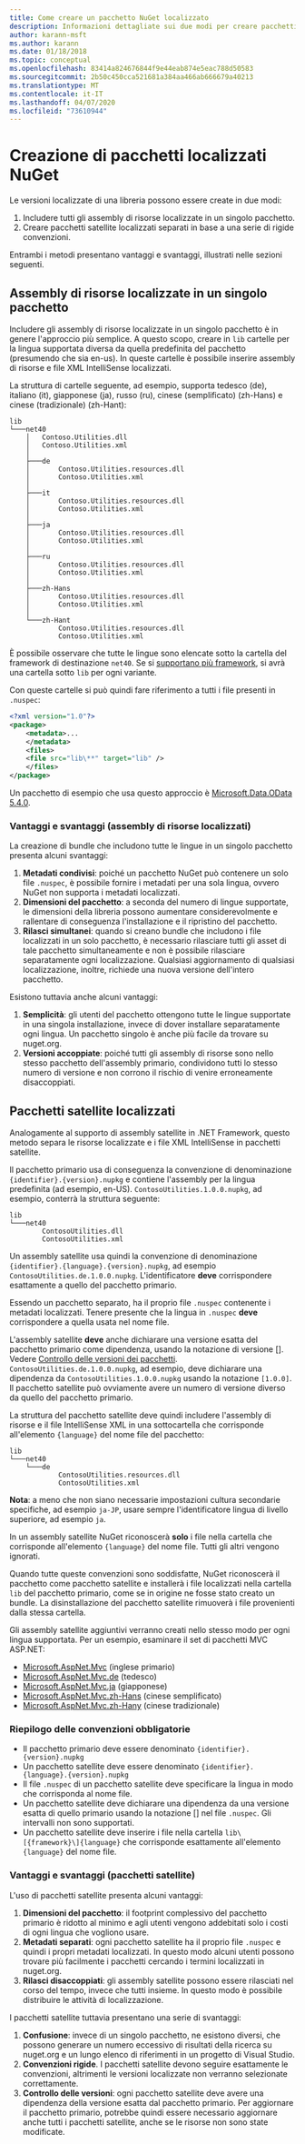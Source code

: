 ```yaml
---
title: Come creare un pacchetto NuGet localizzato
description: Informazioni dettagliate sui due modi per creare pacchetti NuGet localizzati, ovvero includendo tutti gli assembly in un singolo pacchetto o pubblicando assembly separati.
author: karann-msft
ms.author: karann
ms.date: 01/18/2018
ms.topic: conceptual
ms.openlocfilehash: 83414a824676844f9e44eab874e5eac788d50583
ms.sourcegitcommit: 2b50c450cca521681a384aa466ab666679a40213
ms.translationtype: MT
ms.contentlocale: it-IT
ms.lasthandoff: 04/07/2020
ms.locfileid: "73610944"
---
```

# <a name="creating-localized-nuget-packages"></a>Creazione di pacchetti localizzati NuGet

Le versioni localizzate di una libreria possono essere create in due modi:

1. Includere tutti gli assembly di risorse localizzate in un singolo pacchetto.
1. Creare pacchetti satellite localizzati separati in base a una serie di rigide convenzioni.

Entrambi i metodi presentano vantaggi e svantaggi, illustrati nelle sezioni seguenti.

## <a name="localized-resource-assemblies-in-a-single-package"></a>Assembly di risorse localizzate in un singolo pacchetto

Includere gli assembly di risorse localizzate in un singolo pacchetto è in genere l'approccio più semplice. A questo scopo, creare in `lib` cartelle per la lingua supportata diversa da quella predefinita del pacchetto (presumendo che sia en-us). In queste cartelle è possibile inserire assembly di risorse e file XML IntelliSense localizzati.

La struttura di cartelle seguente, ad esempio, supporta tedesco (de), italiano (it), giapponese (ja), russo (ru), cinese (semplificato) (zh-Hans) e cinese (tradizionale) (zh-Hant):

    lib
    └───net40
        │   Contoso.Utilities.dll
        │   Contoso.Utilities.xml
        │
        ├───de
        │       Contoso.Utilities.resources.dll
        │       Contoso.Utilities.xml
        │
        ├───it
        │       Contoso.Utilities.resources.dll
        │       Contoso.Utilities.xml
        │
        ├───ja
        │       Contoso.Utilities.resources.dll
        │       Contoso.Utilities.xml
        │
        ├───ru
        │       Contoso.Utilities.resources.dll
        │       Contoso.Utilities.xml
        │
        ├───zh-Hans
        │       Contoso.Utilities.resources.dll
        │       Contoso.Utilities.xml
        │
        └───zh-Hant
                Contoso.Utilities.resources.dll
                Contoso.Utilities.xml

È possibile osservare che tutte le lingue sono elencate sotto la cartella del framework di destinazione `net40`. Se si [supportano più framework](../create-packages/supporting-multiple-target-frameworks.md), si avrà una cartella sotto `lib` per ogni variante.

Con queste cartelle si può quindi fare riferimento a tutti i file presenti in `.nuspec`:

```xml
<?xml version="1.0"?>
<package>
    <metadata>...
    </metadata>
    <files>
    <file src="lib\**" target="lib" />
    </files>
</package>
```

Un pacchetto di esempio che usa questo approccio è [Microsoft.Data.OData 5.4.0](https://nuget.org/packages/Microsoft.Data.OData/5.4.0).

### <a name="advantages-and-disadvantages-localized-resource-assemblies"></a>Vantaggi e svantaggi (assembly di risorse localizzati)

La creazione di bundle che includono tutte le lingue in un singolo pacchetto presenta alcuni svantaggi:

1. **Metadati condivisi**: poiché un pacchetto NuGet può contenere un solo file `.nuspec`, è possibile fornire i metadati per una sola lingua, ovvero NuGet non supporta i metadati localizzati.
1. **Dimensioni del pacchetto**: a seconda del numero di lingue supportate, le dimensioni della libreria possono aumentare considerevolmente e rallentare di conseguenza l'installazione e il ripristino del pacchetto.
1. **Rilasci simultanei**: quando si creano bundle che includono i file localizzati in un solo pacchetto, è necessario rilasciare tutti gli asset di tale pacchetto simultaneamente e non è possibile rilasciare separatamente ogni localizzazione. Qualsiasi aggiornamento di qualsiasi localizzazione, inoltre, richiede una nuova versione dell'intero pacchetto.

Esistono tuttavia anche alcuni vantaggi:

1. **Semplicità**: gli utenti del pacchetto ottengono tutte le lingue supportate in una singola installazione, invece di dover installare separatamente ogni lingua. Un pacchetto singolo è anche più facile da trovare su nuget.org.
1. **Versioni accoppiate**: poiché tutti gli assembly di risorse sono nello stesso pacchetto dell'assembly primario, condividono tutti lo stesso numero di versione e non corrono il rischio di venire erroneamente disaccoppiati.

## <a name="localized-satellite-packages"></a>Pacchetti satellite localizzati

Analogamente al supporto di assembly satellite in .NET Framework, questo metodo separa le risorse localizzate e i file XML IntelliSense in pacchetti satellite.

Il pacchetto primario usa di conseguenza la convenzione di denominazione `{identifier}.{version}.nupkg` e contiene l'assembly per la lingua predefinita (ad esempio, en-US). `ContosoUtilities.1.0.0.nupkg`, ad esempio, conterrà la struttura seguente:

    lib
    └───net40
            ContosoUtilities.dll
            ContosoUtilities.xml

Un assembly satellite usa quindi la convenzione di denominazione `{identifier}.{language}.{version}.nupkg`, ad esempio `ContosoUtilities.de.1.0.0.nupkg`. L'identificatore **deve** corrispondere esattamente a quello del pacchetto primario.

Essendo un pacchetto separato, ha il proprio file `.nuspec` contenente i metadati localizzati. Tenere presente che la lingua in `.nuspec` **deve** corrispondere a quella usata nel nome file.

L'assembly satellite **deve** anche dichiarare una versione esatta del pacchetto primario come dipendenza, usando la notazione di versione []. Vedere [Controllo delle versioni dei pacchetti](../concepts/package-versioning.md). `ContosoUtilities.de.1.0.0.nupkg`, ad esempio, deve dichiarare una dipendenza da `ContosoUtilities.1.0.0.nupkg` usando la notazione `[1.0.0]`. Il pacchetto satellite può ovviamente avere un numero di versione diverso da quello del pacchetto primario.

La struttura del pacchetto satellite deve quindi includere l'assembly di risorse e il file IntelliSense XML in una sottocartella che corrisponde all'elemento `{language}` del nome file del pacchetto:

    lib
    └───net40
        └───de
                ContosoUtilities.resources.dll
                ContosoUtilities.xml

**Nota**: a meno che non siano necessarie impostazioni cultura secondarie specifiche, ad esempio `ja-JP`, usare sempre l'identificatore lingua di livello superiore, ad esempio `ja`.

In un assembly satellite NuGet riconoscerà **solo** i file nella cartella che corrisponde all'elemento `{language}` del nome file. Tutti gli altri vengono ignorati.

Quando tutte queste convenzioni sono soddisfatte, NuGet riconoscerà il pacchetto come pacchetto satellite e installerà i file localizzati nella cartella `lib` del pacchetto primario, come se in origine ne fosse stato creato un bundle. La disinstallazione del pacchetto satellite rimuoverà i file provenienti dalla stessa cartella.

Gli assembly satellite aggiuntivi verranno creati nello stesso modo per ogni lingua supportata. Per un esempio, esaminare il set di pacchetti MVC ASP.NET:

- [Microsoft.AspNet.Mvc](https://nuget.org/packages/Microsoft.AspNet.Mvc) (inglese primario)
- [Microsoft.AspNet.Mvc.de](https://nuget.org/packages/Microsoft.AspNet.Mvc.de) (tedesco)
- [Microsoft.AspNet.Mvc.ja](https://nuget.org/packages/Microsoft.AspNet.Mvc.ja) (giapponese)
- [Microsoft.AspNet.Mvc.zh-Hans](https://nuget.org/packages/Microsoft.AspNet.Mvc.zh-Hans) (cinese semplificato)
- [Microsoft.AspNet.Mvc.zh-Hany](https://nuget.org/packages/Microsoft.AspNet.Mvc.zh-Hant) (cinese tradizionale)

### <a name="summary-of-required-conventions"></a>Riepilogo delle convenzioni obbligatorie

- Il pacchetto primario deve essere denominato `{identifier}.{version}.nupkg`
- Un pacchetto satellite deve essere denominato `{identifier}.{language}.{version}.nupkg`
- Il file `.nuspec` di un pacchetto satellite deve specificare la lingua in modo che corrisponda al nome file.
- Un pacchetto satellite deve dichiarare una dipendenza da una versione esatta di quello primario usando la notazione [] nel file `.nuspec`. Gli intervalli non sono supportati.
- Un pacchetto satellite deve inserire i file nella cartella `lib\[{framework}\]{language}` che corrisponde esattamente all'elemento `{language}` del nome file.

### <a name="advantages-and-disadvantages-satellite-packages"></a>Vantaggi e svantaggi (pacchetti satellite)

L'uso di pacchetti satellite presenta alcuni vantaggi:

1. **Dimensioni del pacchetto**: il footprint complessivo del pacchetto primario è ridotto al minimo e agli utenti vengono addebitati solo i costi di ogni lingua che vogliono usare.
1. **Metadati separati**: ogni pacchetto satellite ha il proprio file `.nuspec` e quindi i propri metadati localizzati. In questo modo alcuni utenti possono trovare più facilmente i pacchetti cercando i termini localizzati in nuget.org.
1. **Rilasci disaccoppiati**: gli assembly satellite possono essere rilasciati nel corso del tempo, invece che tutti insieme. In questo modo è possibile distribuire le attività di localizzazione.

I pacchetti satellite tuttavia presentano una serie di svantaggi:

1. **Confusione**: invece di un singolo pacchetto, ne esistono diversi, che possono generare un numero eccessivo di risultati della ricerca su nuget.org e un lungo elenco di riferimenti in un progetto di Visual Studio.
1. **Convenzioni rigide**. I pacchetti satellite devono seguire esattamente le convenzioni, altrimenti le versioni localizzate non verranno selezionate correttamente.
1. **Controllo delle versioni**: ogni pacchetto satellite deve avere una dipendenza della versione esatta dal pacchetto primario. Per aggiornare il pacchetto primario, potrebbe quindi essere necessario aggiornare anche tutti i pacchetti satellite, anche se le risorse non sono state modificate.
